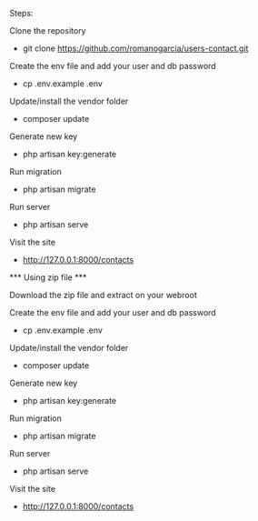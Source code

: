 Steps:

Clone the repository
- git clone https://github.com/romanogarcia/users-contact.git

Create the env file and add your user and db password
- cp .env.example .env

Update/install the vendor folder
- composer update

Generate new key
- php artisan key:generate

Run migration 
- php artisan migrate

Run server
- php artisan serve

Visit the site
- http://127.0.0.1:8000/contacts


*** Using zip file ***

Download the zip file and extract on your webroot

Create the env file and add your user and db password
- cp .env.example .env

Update/install the vendor folder
- composer update

Generate new key
- php artisan key:generate

Run migration 
- php artisan migrate

Run server
- php artisan serve

Visit the site
- http://127.0.0.1:8000/contacts
